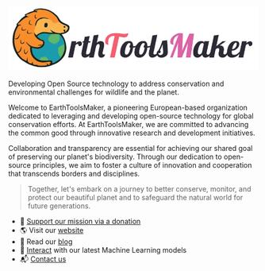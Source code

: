 [<img src="../assets/images/etm-logo-text.png" />](https://www.earthtoolsmaker.org/)

Developing Open Source technology to address conservation and environmental
challenges for wildlife and the planet.

Welcome to EarthToolsMaker, a pioneering European-based organization
dedicated to leveraging and developing open-source technology for
global conservation efforts. At EarthToolsMaker, we are committed to
advancing the common good through innovative research and development
initiatives.

Collaboration and transparency are essential for achieving our shared
goal of preserving our planet's biodiversity. Through our dedication to
open-source principles, we aim to foster a culture of innovation and
cooperation that transcends borders and disciplines.

> Together, let's embark on a journey to better conserve, monitor, and
> protect our beautiful planet and to safeguard the
> natural world for future generations.


- 👼 [Support our mission via a donation](https://www.earthtoolsmaker.org/donate/)
- 🌎 Visit our [website](https://earthtoolsmaker.org)
- 📖 Read our [blog](https://www.earthtoolsmaker.org/posts/)
- 🧠 [Interact](https://www.earthtoolsmaker.org/spaces/) with our latest Machine Learning models
- 📬 [Contact us](https://www.earthtoolsmaker.org/contact/)
